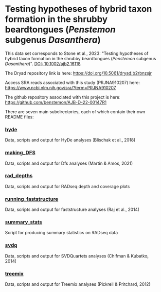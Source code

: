 # Testing hypotheses of hybrid taxon formation in the shrubby beardtongues (*Penstemon* subgenus *Dasanthera*)
This data set corresponds to Stone et al., 2023: "Testing hypotheses of hybrid taxon formation in the shrubby beardtongues (*Penstemon* subgenus *Dasanthera*)". [DOI: 10.1002/ajb2.16118](https://bsapubs.onlinelibrary.wiley.com/doi/full/10.1002/ajb2.16118)

The Dryad repository link is here: https://doi.org/10.5061/dryad.b2rbnzsjr

Access SRA reads associated with this study (PRJNA910207) here: https://www.ncbi.nlm.nih.gov/sra/?term=PRJNA910207

The github repository associated with this project is here: https://github.com/benstemon/AJB-D-22-00147R1


There are seven main subdirectories, each of which contain their own README files:

### [hyde](hyde/)
Data, scripts and output for HyDe analyses (Blischak et al., 2018)

### [making_DFS](making_DFS/)
Data, scripts and output for Dfs analyses (Martin & Amos, 2021)

### [rad_depths](rad_depths/)
Data, scripts and output for RADseq depth and coverage plots

### [running_faststructure](running_faststructure/)
Data, scripts and output for faststructure analyses (Raj et al., 2014)

### [summary_stats](summary_stats/)
Script for producing summary statistics on RADseq data

### [svdq](svdq/)
Data, scripts and output for SVDQuartets analyses (Chifman & Kubatko, 2014)

### [treemix](treemix/)
Data, scripts and output for Treemix analyses (Pickrell & Pritchard, 2012)

